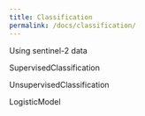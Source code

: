 ```yaml
---
title: Classification
permalink: /docs/classification/
---
```


Using sentinel-2 data


SupervisedClassification


UnsupervisedClassification


LogisticModel

